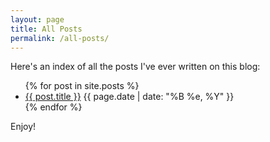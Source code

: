 ```yaml
---
layout: page
title: All Posts
permalink: /all-posts/
---
```

Here's an index of all the posts I've ever written on this blog:
<ul>
  {% for post in site.posts %}
    <li>
      <a href="{{ post.url }}">{{ post.title }}</a> {{ page.date | date: "%B %e, %Y" }}
    </li>
  {% endfor %}
</ul>
Enjoy!
